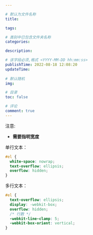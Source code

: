 ```yaml
---

# 默认为文件名称
title: 

tags:

# 类别中已包含文件夹名称
categories:

description: 

# 该字段必须,格式 <YYYY-MM-DD hh:mm:ss>
publishTime: 2022-08-18 12:08:20
updateTime:
 
# 默认随机
img: 

# 目录
toc: false

# 评论
comment: true
---
```


注意:

- **需要指明宽度**


单行文本：
```css
#el {
  white-space: nowrap;
  text-overflow: ellipsis;
  overflow: hidden;
}
```

多行文本：
```css
#el {
  text-overflow: ellipsis;
  display: -webkit-box;
  overflow: hidden;
  /* 行数 */
  -webkit-line-clamp: 5;
  -webkit-box-orient: vertical;
}
```
